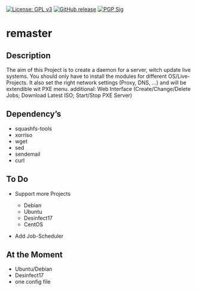 [![License: GPL v3](https://img.shields.io/badge/License-GPL%20v3-blue.svg)](https://www.gnu.org/licenses/gpl-3.0)
[![GitHub release](https://img.shields.io/github/v/release/6543/remaster.svg)](https://github.com/6543/remaster/releases/latest)
[![PGP Sig](https://img.shields.io/keybase/pgp/6543)](https://mh.obermui.de/publickey.gpg)


# remaster


## Description

The aim of this Project is to create a daemon for a server, witch update live systems. You should only have to install the modules for different OS/Live-Projects. It also set the right network settings (Proxy, DNS, ...) and will be extendible wit PXE menu. additional: Web Interface (Create/Change/Delete Jobs; Download Latest ISO; Start/Stop PXE Server)

## Dependency’s

- squashfs-tools
- xorriso
- wget
- sed
- sendemail
- curl

## To Do

- Support more Projects

  - Debian
  - Ubuntu
  - Desinfect17
  - CentOS

- Add Job-Scheduler

## At the Moment

- Ubuntu/Debian
- Desinfect17
- one config file
